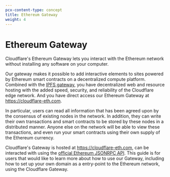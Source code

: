 ```yaml
---
pcx-content-type: concept
title: Ethereum Gateway
weight: 4
---
```


# Ethereum Gateway

Cloudflare's Ethereum Gateway lets you interact with the Ethereum network
without installing any software on your computer.

Our gateway makes it possible to add interactive elements to sites powered by
Ethereum smart contracts on a decentralized compute platform. Combined with the
[IPFS gateway](/web3/gateways/reference/ipfs-gateway/), you have decentralized web and
resource hosting with the added speed, security, and reliability of the
Cloudflare edge network. And you have direct access our Ethereum Gateway at
<https://cloudflare-eth.com>.

In particular, users can read all information that has been agreed upon by the consensus of
existing nodes in the network. In addition, they can write their own
transactions and smart contracts to be stored by these nodes in a distributed
manner. Anyone else on the network will be able to view these transactions, and
even run your smart contracts using their own supply of the Ethereum currency.

Cloudflare's Gateway is hosted at https://cloudflare-eth.com, can be interacted
with using the [official Ethereum JSONRPC
API](https://github.com/ethereum/wiki/wiki/JSON-RPC). This guide is for users
that would like to learn more about how to use our Gateway, including how to set
up your own domain as a entry-point to the Ethereum network, using the
Cloudflare Gateway.
